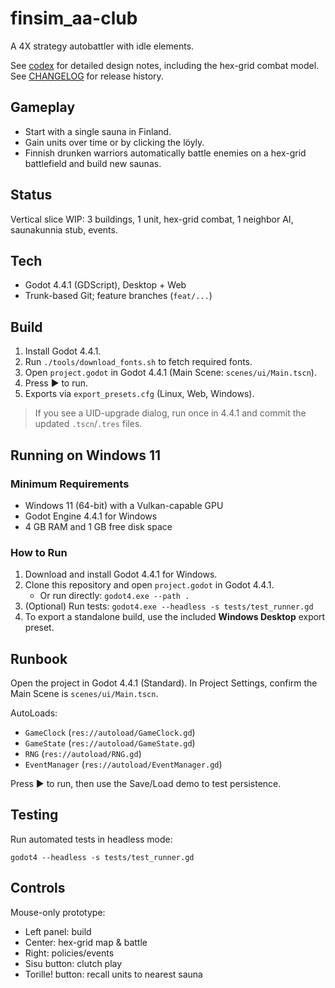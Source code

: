 # finsim_aa-club

A 4X strategy autobattler with idle elements.

See [codex](codex.md) for detailed design notes, including the hex-grid combat model.
See [CHANGELOG](CHANGELOG.md) for release history.

## Gameplay
- Start with a single sauna in Finland.
- Gain units over time or by clicking the löyly.
- Finnish drunken warriors automatically battle enemies on a hex-grid battlefield and build new saunas.

## Status
Vertical slice WIP: 3 buildings, 1 unit, hex-grid combat, 1 neighbor AI, saunakunnia stub, events.

## Tech
- Godot 4.4.1 (GDScript), Desktop + Web
- Trunk-based Git; feature branches (`feat/...`)

## Build
1. Install Godot 4.4.1.
2. Run `./tools/download_fonts.sh` to fetch required fonts.
3. Open `project.godot` in Godot 4.4.1 (Main Scene: `scenes/ui/Main.tscn`).
4. Press ▶ to run.
5. Exports via `export_presets.cfg` (Linux, Web, Windows).

> If you see a UID-upgrade dialog, run once in 4.4.1 and commit the updated `.tscn`/`.tres` files.

## Running on Windows 11

### Minimum Requirements
- Windows 11 (64-bit) with a Vulkan-capable GPU
- Godot Engine 4.4.1 for Windows
- 4 GB RAM and 1 GB free disk space

### How to Run
1. Download and install Godot 4.4.1 for Windows.
2. Clone this repository and open `project.godot` in Godot 4.4.1.
   - Or run directly: `godot4.exe --path .`
3. (Optional) Run tests: `godot4.exe --headless -s tests/test_runner.gd`
4. To export a standalone build, use the included **Windows Desktop** export preset.

## Runbook
Open the project in Godot 4.4.1 (Standard). In Project Settings, confirm the Main Scene is `scenes/ui/Main.tscn`.

AutoLoads:
- `GameClock` (`res://autoload/GameClock.gd`)
- `GameState` (`res://autoload/GameState.gd`)
- `RNG` (`res://autoload/RNG.gd`)
- `EventManager` (`res://autoload/EventManager.gd`)

Press ▶ to run, then use the Save/Load demo to test persistence.

## Testing
Run automated tests in headless mode:

```
godot4 --headless -s tests/test_runner.gd
```

## Controls
Mouse-only prototype:
- Left panel: build
- Center: hex-grid map & battle
- Right: policies/events
- Sisu button: clutch play
- Torille! button: recall units to nearest sauna
